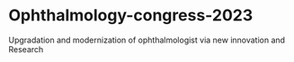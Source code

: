 # Ophthalmology-congress-2023
Upgradation and modernization of ophthalmologist via new innovation and Research

